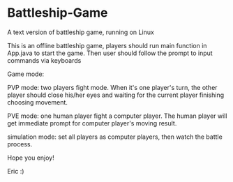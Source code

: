 # Battleship-Game
A text version of battleship game, running on Linux

This is an offline battleship game, players should run main function in App.java to start the game. Then user should follow the prompt to input commands via keyboards

Game mode:

PVP mode: two players fight mode. When it's one player's turn, the other player should close his/her eyes and waiting for the current player finishing choosing movement.

PVE mode: one human player fight a computer player. The human player will get immediate prompt for computer player's moving result.

simulation mode: set all players as computer players, then watch the battle process.

Hope you enjoy!  

Eric :)
